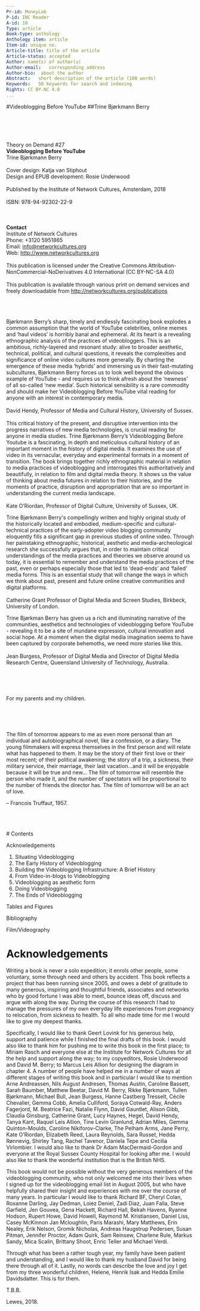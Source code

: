 ```yaml
---
Pr-id: MoneyLab
P-id: INC Reader
A-id: 10
Type: article
Book-type: anthology
Anthology item: article
Item-id: unique no.
Article-title: title of the article
Article-status: accepted
Author: name(s) of author(s)
Author-email:   corresponding address
Author-bio:  about the author
Abstract:   short description of the article (100 words)
Keywords:   50 keywords for search and indexing
Rights: CC BY-NC 4.0
...
```



#Videoblogging Before YouTube##Trine Bjørkmann Berry
<br>
<br>
<br>
<br><br><br>
Theory on Demand #27<br>**Videoblogging Before YouTube<br>**Trine Bjørkmann Berry<br><br>Cover design: Katja van Stiphout<br>Design and EPUB development: Rosie Underwood<br><br>Published by the Institute of Network Cultures, Amsterdam, 2018 <br><br>ISBN: 978-94-92302-22-9<br><br><br><br>**Contact <br>**Institute of Network Cultures <br>Phone: +3120 5951865 <br>Email: info@networkcultures.org <br>Web: http://www.networkcultures.org<br><br>This publication is licensed under the Creative Commons Attribution-NonCommercial-NoDerivatives 4.0 International (CC BY-NC-SA 4.0)<br><br>This publication is available through various print on demand services and freely downloadable from http://networkcultures.org/publications <br>

<br>
<br>
<br>
Bjørkmann Berry’s sharp, timely and endlessly fascinating book explodes a common assumption that the world of YouTube celebrities, online memes and ‘haul videos’ is horribly banal and ephemeral. At its heart is a revealing ethnographic analysis of the practices of videobloggers. This is an ambitious, richly-layered and resonant study: alive to broader aesthetic, technical, political, and cultural questions, it reveals the complexities and significance of online video cultures more generally. By charting the emergence of these media ‘hybrids’ and immersing us in their fast-mutating subcultures, Bjørkmann Berry forces us to look well beyond the obvious example of YouTube - and requires us to think afresh about the ‘newness’ of all so-called ‘new media’. Such historical sensibility is a rare commodity and should make her Videoblogging Before YouTube vital reading for anyone with an interest in contemporary media.<br>
<br>David Hendy, Professor of Media and Cultural History, University of Sussex.<br><br>This critical history of the present, and disruptive intervention into the progress narratives of new media technologies, is crucial reading for anyone in media studies. Trine Bjørkmann Berry’s Videoblogging Before Youtube is a fascinating, in depth and meticulous cultural history of an important moment in the history of digital media. It examines the use of video in its vernacular, everyday and experimental formats in a moment of transition. The book brings together richly ethnographic material in relation to media practices of videoblogging and interrogates this authoritatively and beautifully, in relation to film and digital media theory. It shows us the value of thinking about media futures in relation to their histories, and the moments of practice, disruption and appropriation that are so important in understanding the current media landscape.<br><br>Kate O’Riordan, Professor of Digital Culture, University of Sussex, UK.

Trine Bjørkmann Berry's compellingly written and highly original study of the historically located and embodied, medium-specific and cultural-technical practices of the early-adopter video blogging community eloquently fills a significant gap in previous studies of online video. Through her painstaking ethnographic, historical, aesthetic and media-archeological research she successfully argues that, in order to maintain critical understandings of the media practices and theories we observe around us today, it is essential to remember and understand the media practices of the past, even or perhaps especially those that led to ‘dead-ends’ and ‘failed’ media forms. This is an essential study that will change the ways in which we think about past, present and future online creative communities and digital platforms.
<br><br>Catherine Grant Professor of Digital Media and Screen Studies, Birkbeck, University of London.

Trine Bjørkman Berry has given us a rich and illuminating narrative of the communities, aesthetics and technologies of videoblogging before YouTube - revealing it to be a site of mundane expression, cultural innovation and social hope. At a moment when the digital media imagination seems to have been captured by corporate behemoths, we need more stories like this. 
<br><br>Jean Burgess, Professor of Digital Media and Director of Digital Media Research Centre, Queensland University of Technology, Australia. 

<br><br><br>



For my parents and my children.

<br><br><br>

The film of tomorrow appears to me as even more personal than an
individual and autobiographical novel, like a confession, or a diary.
The young filmmakers will express themselves in the first person and
will relate what has happened to them. It may be the story of their
first love or their most recent; of their political awakening; the story
of a trip, a sickness, their military service, their marriage, their
last vacation...and it will be enjoyable because it will be true and
new… The film of tomorrow will resemble the person who made it, and the
number of spectators will be proportional to the number of friends the
director has. The film of tomorrow will be an act of love.

– Francois Truffaut, 1957.

<br><br><br>
# Contents



Acknowledgements

1. Situating Videoblogging
2. The Early History of Videoblogging
3. Building the Videoblogging Infrastructure: A Brief History
4. From Video-in-blogs to Videoblogging
5. Videoblogging as aesthetic form
6. Doing Videoblogging
7. The Ends of Videoblogging

Tables and Figures

Bibliography

Film/Videography


# Acknowledgements

Writing a book is never a solo expedition; it enrols other people, some
voluntary, some through need and others by accident. This book reflects
a project that has been running since 2005, and owes a debt of gratitude
to many generous, inspiring and thoughtful friends, associates and
networks who by good fortune I was able to meet, bounce ideas off,
discuss and argue with along the way. During the course of this research
I had to manage the pressures of my own everyday life experiences from
pregnancy to relocation, from sickness to health. To all who made time
for me I would like to give my deepest thanks.

Specifically, I would like to thank Geert Lovink for his generous help,
support and patience while I finished the final drafts of this book. I
would also like to thank him for pushing me to write this book in the
first place; to Miriam Rasch and everyone else at the Institute for
Network Cultures for all the help and support along the way; to my
copyeditors, Rosie Underwood and David M. Berry; to Marcus Leis Allion
for designing the diagram in chapter 4. A number of people have helped
me in a number of ways at different stages of writing this book and in
particular I would like to mention Arne Andreassen, Nils August
Andresen, Thomas Austin, Caroline Bassett, Sarah Baumber, Matthew
Beetar, David M. Berry, Rikke Bjørkmann, Tullen Bjørkmann, Michael Bull,
Jean Burgess, Hanne Castberg Tresselt, Cécile Chevalier, Gemma Cobb,
Amelia Culliford, Soraya Cotwald-Ray, Anders Fagerjord, M. Beatrice
Fazi, Natalie Flynn, David Gauntlet, Alison Gibb, Claudia Ginsburg,
Catherine Grant, Lucy Haynes, Hegel, David Hendy, Tanya Kant, Raquel
Leis Allion, Tine Levin Granlund, Adrian Miles, Gemma Quinton-Moulds,
Caroline Nikiforov-Clarke, The Pelham Arms, Jane Perry, Kate O’Riordan,
Elizabeth Reed, Laura Reynolds, Sara Russet, Hedda Rønnevig, Shirley
Tang, Rachel Tavenor, Daniela Tepe and Cecilia Virlombier. I would also
like to thank Dr Adam MacDermaid-Gordon and everyone at the Royal Sussex
County Hospital for looking after me. I would also like to thank the
wonderful institution that is the British NHS.

This book would not be possible without the very generous members of the
videoblogging community, who not only welcomed me into their lives when
I signed up for the videoblogging email list in August 2005, but who
have helpfully shared their insight and experiences with me over the
course of many years. In particular I would like to thank Richard BF,
Cheryl Colan, Roxanne Darling, Jay Dedman, Loiez Deniel, Zadi Diaz, Juan
Falla, Steve Garfield, Jen Gouvea, Gena Hackett, Richard Hall, Bekah
Havens, Ryanne Hodson, Rupert Howe, David Howell, Raymond M.
Kristiansen, Daniel Liss, Casey McKinnon Jan Mcloughlin, Paris Marashi,
Mary Matthews, Erin Nealey, Erik Nelson, Gromik Nicholas, Andreas
Haugstrup Pedersen, Susan Pitman, Jennifer Proctor, Adam Quirk, Sam
Reinsew, Charlene Rule, Markus Sandy, Mica Scalin, Brittany Shoot, Enric
Teller and Michael Verdi.

Through what has been a rather tough year, my family have been patient
and understanding, and I would like to thank my husband David for being
there through all of it. Lastly, no words can describe the love and joy
I get from my three wonderful children, Helene, Henrik Isak and Hedda Emilie Davidsdatter. This is for them.

T.B.B.

Lewes, 2018.
